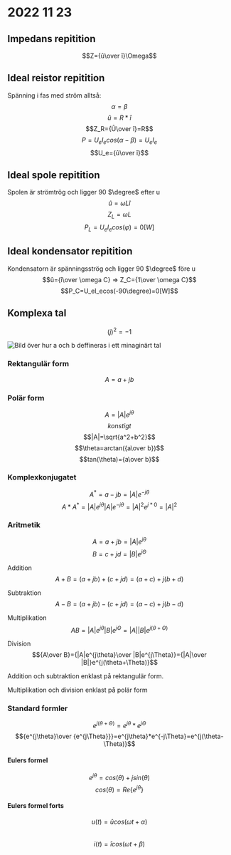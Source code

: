 # 2022 11 23

## Impedans repitition

$$Z={û\over î}\Omega$$

## Ideal reistor repitition

Spänning i fas med ström alltså:
$$\alpha = \beta$$
$$û=R*î$$
$$Z_R={Û\over î}=R$$
$$P=U_eI_ecos(\alpha-\beta)=U_eI_e$$
$$U_e={û\over î}$$

## Ideal spole repitition

Spolen är strömtrög och ligger 90 $\degree$ efter u
$$û=\omega Lî$$
$$Z_L=\omega L$$
$$P_L=U_eI_ecos(\varphi)=0[W]$$

## Ideal kondensator repitition

Kondensatorn är spänningsströg och ligger 90 $\degree$ före u
$$û={î\over \omega C} => Z_C={1\over \omega C}$$
$$P_C=U_eI_ecos(-90\degree)=0[W]$$

## Komplexa tal

$$(j)^2=-1$$

![Bild över hur a och b deffineras i ett minaginärt tal](https://lh3.googleusercontent.com/aQViYJmgAMCskhq5gy-4sd20hyAWB34nYVsrO5cu0MTfdlKjTMUeznNtSHGspdXPLlKsel2jI8db2g7bo3ptmlLZbOuZD5070fX3WQKXtXlAt0l91KhTyc7h56LPgO7QPKAMZ2jSfwg=w2400)

### Rektangulär form

$$A=a+jb$$

### Polär form

$$A=|A|e^{j\theta}$$
$${konstigt}$$
$$|A|=\sqrt{a^2+b^2}$$
$$\theta=arctan({a\over b})$$
$$tan(\theta)={a\over b}$$

### Komplexkonjugatet

$$A^*=a-jb=|A|e^{-j\theta}$$
$$A*A^*=|A|e^{j\theta}|A|e^{-j\theta}=|A|^2e^{j*0}=|A|^2$$

### Aritmetik

$$A=a+jb=|A|e^{j\theta}$$
$$B=c+jd=|B|e^{j\Theta}$$

Addition
$$A+B=(a+jb)+(c+jd)=(a+c)+j(b+d)$$

Subtraktion
$$A-B=(a+jb)-(c+jd)=(a-c)+j(b-d)$$

Multiplikation
$$AB=|A|e^{j\theta}|B|e^{j\Theta}=|A||B|e^{j(\theta+\Theta)}$$

Division
$${A\over B}={|A|e^{j\theta}\over |B|e^{j\Theta}}={|A|\over |B|}e^{j(\theta+\Theta)}$$

Addition och subtraktion enklast på rektangulär form.

Multiplikation och division enklast på polär form

### Standard formler

$$e^{j(\theta+\Theta)}=e^{j\theta}*e^{j\Theta}$$
$${e^{j\theta}\over {e^{j\Theta}}}=e^{j\theta}*e^{-j\Theta}=e^{j(\theta-\Theta)}$$

#### Eulers formel

$$e^{j\theta}=cos(\theta)+jsin(\theta)$$
$$cos(\theta)=Re\{e^{j\theta}\}$$

#### Eulers formel forts

$$u(t)=ûcos(\omega t+\alpha)$$  
$$i(t)=îcos(\omega t+\beta)$$
